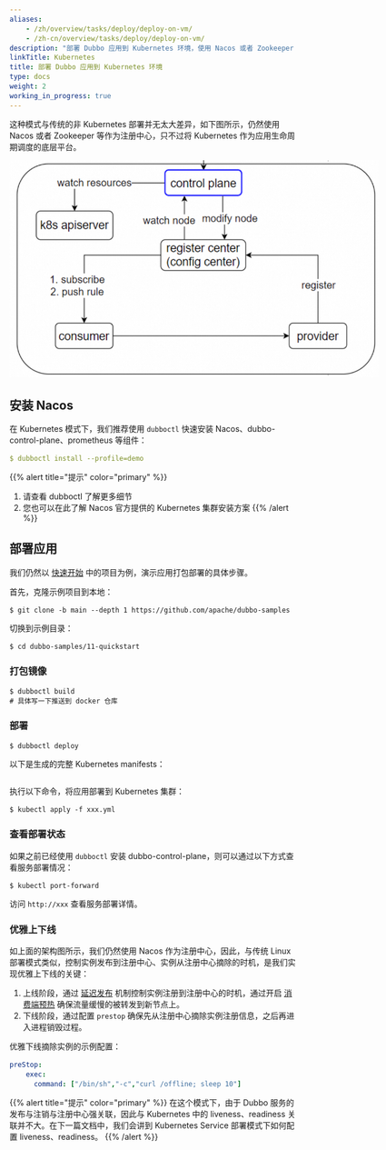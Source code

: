 ```yaml
---
aliases:
    - /zh/overview/tasks/deploy/deploy-on-vm/
    - /zh-cn/overview/tasks/deploy/deploy-on-vm/
description: "部署 Dubbo 应用到 Kubernetes 环境，使用 Nacos 或者 Zookeeper 等作为注册中心。"
linkTitle: Kubernetes
title: 部署 Dubbo 应用到 Kubernetes 环境
type: docs
weight: 2
working_in_progress: true
---
```

这种模式与传统的非 Kubernetes 部署并无太大差异，如下图所示，仍然使用 Nacos 或者 Zookeeper 等作为注册中心，只不过将 Kubernetes 作为应用生命周期调度的底层平台。

<img src="/imgs/v3/manual/java/tutorial/kubernetes/kubernetes.png" style="max-width:650px;height:auto;" />

## 安装 Nacos
在 Kubernetes 模式下，我们推荐使用 `dubboctl` 快速安装 Nacos、dubbo-control-plane、prometheus 等组件：

```yaml
$ dubboctl install --profile=demo
```

{{% alert title="提示" color="primary" %}}
1. 请查看 dubboctl 了解更多细节
2. 您也可以在此了解 Nacos 官方提供的 Kubernetes 集群安装方案
{{% /alert %}}


## 部署应用
我们仍然以 [快速开始]() 中的项目为例，演示应用打包部署的具体步骤。

首先，克隆示例项目到本地：
```shell
$ git clone -b main --depth 1 https://github.com/apache/dubbo-samples
````

切换到示例目录：
```shell
$ cd dubbo-samples/11-quickstart
```

### 打包镜像
```shell
$ dubboctl build
# 具体写一下推送到 docker 仓库
```

### 部署

```shell
$ dubboctl deploy
```

以下是生成的完整 Kubernetes manifests：

```yaml

```

执行以下命令，将应用部署到 Kubernetes 集群：
```shell
$ kubectl apply -f xxx.yml
```

### 查看部署状态
如果之前已经使用 `dubboctl` 安装 dubbo-control-plane，则可以通过以下方式查看服务部署情况：

```shell
$ kubectl port-forward
```

访问 `http://xxx` 查看服务部署详情。

### 优雅上下线
如上面的架构图所示，我们仍然使用 Nacos 作为注册中心，因此，与传统 Linux 部署模式类似，控制实例发布到注册中心、实例从注册中心摘除的时机，是我们实现优雅上下线的关键：
1. 上线阶段，通过 [延迟发布]() 机制控制实例注册到注册中心的时机，通过开启 [消费端预热]() 确保流量缓慢的被转发到新节点上。
2. 下线阶段，通过配置 `prestop` 确保先从注册中心摘除实例注册信息，之后再进入进程销毁过程。

优雅下线摘除实例的示例配置：

```yaml
preStop:
	exec:
	  command: ["/bin/sh","-c","curl /offline; sleep 10"]
```

{{% alert title="提示" color="primary" %}}
在这个模式下，由于 Dubbo 服务的发布与注销与注册中心强关联，因此与 Kubernetes 中的 liveness、readiness 关联并不大。在下一篇文档中，我们会讲到 Kubernetes Service 部署模式下如何配置 liveness、readiness。
{{% /alert %}}

